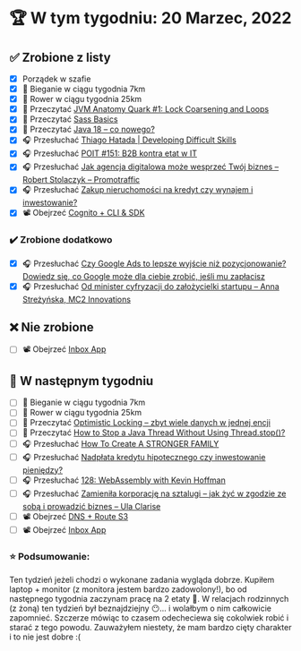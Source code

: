 # 🏆 W tym tygodniu: 20 Marzec, 2022

## ✅ Zrobione z listy
- [x] Porządek w szafie
- [x] 🏃 Bieganie w ciągu tygodnia 7km
- [x] 🚴 Rower w ciągu tygodnia 25km
- [x] 📗 Przeczytać [JVM Anatomy Quark #1: Lock Coarsening and Loops](https://shipilev.net/jvm/anatomy-quarks/1-lock-coarsening-for-loops/)
- [x] 📗 Przeczytać [Sass Basics](https://sass-lang.com/guide)
- [x] 📗 Przeczytać [Java 18 – co nowego?](https://bartlomiejchmielewski.pl/java-18/)
- [x] 🎧 Przesłuchać [Thiago Hatada | Developing Difficult Skills](https://effortlessenglishshow.com/thiago-hatada-developing-difficult-skills)
- [x] 🎧 Przesłuchać [POIT #151: B2B kontra etat w IT](https://porozmawiajmyoit.pl/poit-151-b2b-kontra-etat-w-it/)
- [x] 🎧 Przesłuchać [Jak agencja digitalowa może wesprzeć Twój biznes – Robert Stolaczyk – Promotraffic](https://zaprojektujswojezycie.pl/jak-agencja-digitalowa-moze-wesprzec-twoj-biznes-robert-stolaczyk-promotraffic/)
- [x] 🎧 Przesłuchać [Zakup nieruchomości na kredyt czy wynajem i inwestowanie?](https://inwestomat.eu/zakup-nieruchomosci-na-kredyt-czy-wynajem-i-inwestowanie/)
- [x] 📽️ Obejrzeć [Cognito + CLI & SDK](https://www.youtube.com/watch?v=Ia-UEYYR44s&t=10354s)

### ✔️ Zrobione dodatkowo
- [x] 🎧 Przesłuchać [Czy Google Ads to lepsze wyjście niż pozycjonowanie? Dowiedz się, co Google może dla ciebie zrobić, jeśli mu zapłacisz](https://malawielkafirma.pl/google-ads/)
- [x] 🎧 Przesłuchać [Od minister cyfryzacji do założycielki startupu – Anna Streżyńska, MC2 Innovations](https://zaprojektujswojezycie.pl/od-minister-cyfryzacji-do-zalozycielki-startupu-anna-strezynska-mc2-innovations/)

## ❌ Nie zrobione
- [ ] 📽️ Obejrzeć [Inbox App](https://www.youtube.com/watch?v=Tdo16MXXt1M&list=PLqq-6Pq4lTTak0b5DnJ-x85MWMPaTdl4A&index=5)

## 📝 W następnym tygodniu
- [ ] 🏃 Bieganie w ciągu tygodnia 7km
- [ ] 🚴 Rower w ciągu tygodnia 25km
- [ ] 📗 Przeczytać [Optimistic Locking – zbyt wiele danych w jednej encji](https://devcezz.pl/2022/03/17/optimistic-locking-zbyt-wiele-danych-w-jednej-encji/)
- [ ] 📗 Przeczytać [How to Stop a Java Thread Without Using Thread.stop()?](https://4comprehension.com/how-to-stop-a-java-thread-without-using-thread-stop/)
- [ ] 🎧 Przesłuchać [How To Create A STRONGER FAMILY](https://effortlessenglishshow.com/how-to-create-a-stronger-family)
- [ ] 🎧 Przesłuchać [Nadpłata kredytu hipotecznego czy inwestowanie pieniędzy?](https://inwestomat.eu/nadplata-kredytu-hipotecznego-czy-inwestowanie-pieniedzy/)
- [ ] 🎧 Przesłuchać [128: WebAssembly with Kevin Hoffman](https://www.programmingthrowdown.com/2022/02/128-webassembly-with-kevin-hoffman.html)
- [ ] 🎧 Przesłuchać [Zamieniła korporację na sztalugi – jak żyć w zgodzie ze sobą i prowadzić biznes – Ula Clarise](https://zaprojektujswojezycie.pl/zamienila-korporacje-na-sztalugi-jak-zyc-w-zgodzie-ze-soba-i-prowadzic-biznes-ula-clarise/)
- [ ] 📽️ Obejrzeć [DNS + Route S3](https://www.youtube.com/watch?v=Ia-UEYYR44s&t=12109s)
- [ ] 📽️ Obejrzeć [Inbox App](https://www.youtube.com/watch?v=Tdo16MXXt1M&list=PLqq-6Pq4lTTak0b5DnJ-x85MWMPaTdl4A&index=5)

### ⭐ Podsumowanie:
Ten tydzień jeżeli chodzi o wykonane zadania wygląda dobrze. Kupiłem laptop + monitor (z monitora jestem bardzo zadowolony!), bo od następnego tygodnia zaczynam pracę na 2 etaty 🤫. W relacjach rodzinnych (z żoną) ten tydzień był beznajdziejny 😶... i wolałbym o nim całkowicie zapomnieć. Szczerze mówiąc to czasem odecheciewa się cokolwiek robić i starać z tego powodu. Zauważyłem niestety, że mam bardzo cięty charakter i to nie jest dobre :(
